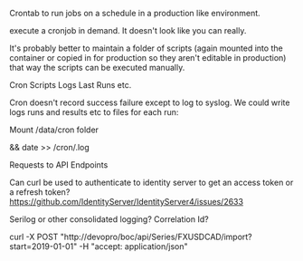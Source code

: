 Crontab to run jobs on a schedule in a production like environment.


execute a cronjob in demand. 
It doesn't look like you can really.

It's probably better to maintain a folder of scripts (again mounted into the container or copied in for production so they aren't editable in production) that way the scripts can be executed manually.

Cron Scripts Logs Last Runs etc.

Cron doesn't record success failure except to log to syslog.
We could write logs runs and results etc to files for each run:

Mount /data/cron folder

&& date >> /cron/<jobname>.log 


Requests to API Endpoints

Can curl be used to authenticate to identity server to get an access token or a refresh token?
https://github.com/IdentityServer/IdentityServer4/issues/2633

Serilog or other consolidated logging?
Correlation Id?

curl -X POST "http://devopro/boc/api/Series/FXUSDCAD/import?start=2019-01-01" -H  "accept: application/json"
